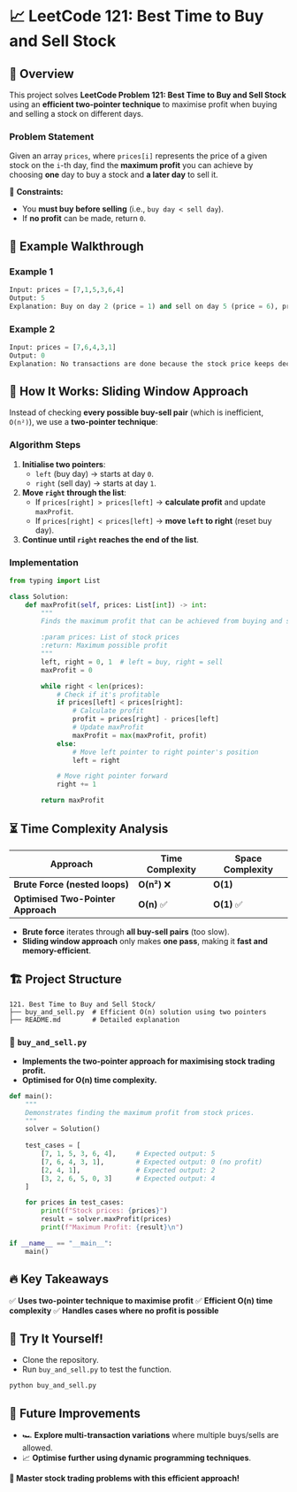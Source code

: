 # 📈 **LeetCode 121: Best Time to Buy and Sell Stock**

## 📌 **Overview**
This project solves **LeetCode Problem 121: Best Time to Buy and Sell Stock** using an **efficient two-pointer technique** to maximise profit when buying and selling a stock on different days.

### **Problem Statement**
Given an array `prices`, where `prices[i]` represents the price of a given stock on the `i`-th day, find the **maximum profit** you can achieve by choosing **one** day to buy a stock and **a later day** to sell it.

🔹 **Constraints:**
- You **must buy before selling** (i.e., `buy day < sell day`).
- If **no profit** can be made, return `0`.

## 🎯 **Example Walkthrough**
### **Example 1**
```python
Input: prices = [7,1,5,3,6,4]
Output: 5
Explanation: Buy on day 2 (price = 1) and sell on day 5 (price = 6), profit = 6 - 1 = 5.
```

### **Example 2**
```python
Input: prices = [7,6,4,3,1]
Output: 0
Explanation: No transactions are done because the stock price keeps decreasing.
```

## 🚀 **How It Works: Sliding Window Approach**
Instead of checking **every possible buy-sell pair** (which is inefficient, `O(n²)`), we use a **two-pointer technique**:

### **Algorithm Steps**
1. **Initialise two pointers**:
   - `left` (buy day) → starts at day `0`.
   - `right` (sell day) → starts at day `1`.
2. **Move `right` through the list**:
   - If `prices[right] > prices[left]` → **calculate profit** and update `maxProfit`.
   - If `prices[right] < prices[left]` → **move `left` to right** (reset buy day).
3. **Continue until `right` reaches the end of the list**.

### **Implementation**
```python
from typing import List

class Solution:
    def maxProfit(self, prices: List[int]) -> int:
        """
        Finds the maximum profit that can be achieved from buying and selling stock.

        :param prices: List of stock prices
        :return: Maximum possible profit
        """
        left, right = 0, 1  # left = buy, right = sell
        maxProfit = 0

        while right < len(prices):
            # Check if it's profitable
            if prices[left] < prices[right]:
                # Calculate profit
                profit = prices[right] - prices[left]
                # Update maxProfit
                maxProfit = max(maxProfit, profit)
            else:
                # Move left pointer to right pointer's position
                left = right

            # Move right pointer forward
            right += 1

        return maxProfit
```

## ⏳ **Time Complexity Analysis**
| Approach | Time Complexity | Space Complexity |
|----------|----------------|-----------------|
| **Brute Force (nested loops)** | **O(n²)** ❌ | **O(1)** |
| **Optimised Two-Pointer Approach** | **O(n)** ✅ | **O(1)** ✅ |

- **Brute force** iterates through **all buy-sell pairs** (too slow).
- **Sliding window approach** only makes **one pass**, making it **fast and memory-efficient**.

## 🏗 **Project Structure**

```
121. Best Time to Buy and Sell Stock/
├── buy_and_sell.py  # Efficient O(n) solution using two pointers
├── README.md        # Detailed explanation
```

### 📝 **`buy_and_sell.py`**
- **Implements the two-pointer approach for maximising stock trading profit.**
- **Optimised for O(n) time complexity.**

```python
def main():
    """
    Demonstrates finding the maximum profit from stock prices.
    """
    solver = Solution()
    
    test_cases = [
        [7, 1, 5, 3, 6, 4],     # Expected output: 5
        [7, 6, 4, 3, 1],        # Expected output: 0 (no profit)
        [2, 4, 1],              # Expected output: 2
        [3, 2, 6, 5, 0, 3]      # Expected output: 4
    ]

    for prices in test_cases:
        print(f"Stock prices: {prices}")
        result = solver.maxProfit(prices)
        print(f"Maximum Profit: {result}\n")

if __name__ == "__main__":
    main()
```

## 🔥 **Key Takeaways**
✅ **Uses two-pointer technique to maximise profit**
✅ **Efficient O(n) time complexity**
✅ **Handles cases where no profit is possible**

## 🚀 **Try It Yourself!**
- Clone the repository.
- Run `buy_and_sell.py` to test the function.

```bash
python buy_and_sell.py
```

## 🌟 **Future Improvements**
- 🏎 **Explore multi-transaction variations** where multiple buys/sells are allowed.
- 📈 **Optimise further using dynamic programming techniques**.

**🚀 Master stock trading problems with this efficient approach!**